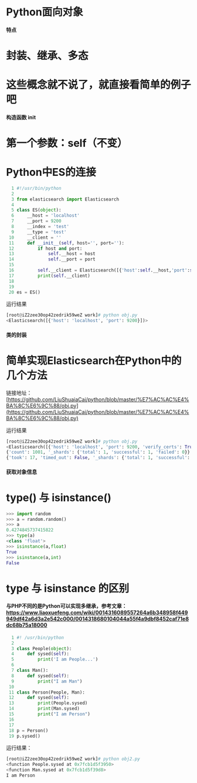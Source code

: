 # Python面向对象
#### 特点
# 封装、继承、多态
# 这些概念就不说了，就直接看简单的例子吧

#### 构造函数 __init__
# 第一个参数：self（不变）
# Python中ES的连接
```python
  1 #!/usr/bin/python
  2 
  3 from elasticsearch import Elasticsearch
  4 
  5 class ES(object):
  6     __host = 'localhost'
  7     __port = 9200
  8     __index = 'test'
  9     __type = 'test'
 10     __client = ''
 11     def __init__(self, host='', port=''):
 12         if host and port:
 13             self.__host = host
 14             self.__port = port
 15 
 16         self.__client = Elasticsearch([{'host':self.__host,'port':self.__port}])                          
 17         print(self.__client)
 18 
 19 
 20 es = ES()
 ```
 运行结果
 ```python
[root@iZ2zee30op42zedrik59weZ work]# python obj.py 
<Elasticsearch([{'host': 'localhost', 'port': 9200}])>
```

#### 类的封装
# 简单实现Elasticsearch在Python中的几个方法
链接地址：[https://github.com/LiuShuaiaCai/python/blob/master/%E7%AC%AC%E4%BA%8C%E6%9C%88/obj.py](https://github.com/LiuShuaiaCai/python/blob/master/%E7%AC%AC%E4%BA%8C%E6%9C%88/obj.py)

运行结果
```python
[root@iZ2zee30op42zedrik59weZ work]# python obj.py 
<Elasticsearch([{'host': 'localhost', 'port': 9200, 'verify_certs': True}])>
{'count': 1001, '_shards': {'total': 1, 'successful': 1, 'failed': 0}}
{'took': 17, 'timed_out': False, '_shards': {'total': 1, 'successful': 1, 'failed': 0}, 'hits': {'total': 1001, 'max_score': 1.0, 'hits': [{'_index': 'test', '_type': 'test', '_id': '1', '_score': 1.0, '_source': {'name': 'iLGnWB', 'age': 44, 'other': {'job': 'PHP'}}}, {'_index': 'test', '_type': 'test', '_id': '2', '_score': 1.0, '_source': {'name': 'iAWtCf', 'age': 31, 'other': {'job': 'PHP'}}}, {'_index': 'test', '_type': 'test', '_id': '3', '_score': 1.0, '_source': {'name': 'KAZzPe', 'age': 53, 'other': {'job': 'PHP'}}}, {'_index': 'test', '_type': 'test', '_id': '4', '_score': 1.0, '_source': {'name': 'fUuyxx', 'age': 62, 'other': {'job': 'PHP'}}}, {'_index': 'test', '_type': 'test', '_id': '5', '_score': 1.0, '_source': {'name': 'giGhsg', 'age': 31, 'other': {'job': 'PHP'}}}, {'_index': 'test', '_type': 'test', '_id': '6', '_score': 1.0, '_source': {'name': 'ibiYDY', 'age': 97, 'other': {'job': 'PHP'}}}, {'_index': 'test', '_type': 'test', '_id': '7', '_score': 1.0, '_source': {'name': 'aSaevz', 'age': 49, 'other': {'job': 'PHP'}}}, {'_index': 'test', '_type': 'test', '_id': '8', '_score': 1.0, '_source': {'name': 'TwXeCE', 'age': 31, 'other': {'job': 'PHP'}}}, {'_index': 'test', '_type': 'test', '_id': '9', '_score': 1.0, '_source': {'name': 'VdbQIR', 'age': 39, 'other': {'job': 'PHP'}}}, {'_index': 'test', '_type': 'test', '_id': '10', '_score': 1.0, '_source': {'name': 'FhFmTI', 'age': 22, 'other': {'job': 'PHP'}}}]}}
```
#### 获取对象信息
# type() 与 isinstance()
```python
>>> import random
>>> a = random.random()
>>> a
0.4274845737415822
>>> type(a)
<class 'float'>
>>> isinstance(a,float)
True
>>> isinstance(a,int)
False
```
# type 与 isinstance 的区别

#### 与PHP不同的是Python可以实现多继承，参考文章：https://www.liaoxuefeng.com/wiki/0014316089557264a6b348958f449949df42a6d3a2e542c000/0014318680104044a55f4a9dbf8452caf71e8dc68b75a18000
```python
  1 #! /usr/bin/python
  2 
  3 class People(object):
  4     def sysed(self):
  5         print('I am People...')
  6 
  7 class Man():
  8     def sysed(self):
  9         print("I am Man")
 10 
 11 class Person(People, Man):
 12     def sysed(self):
 13         print(People.sysed)
 14         print(Man.sysed)
 15         print("I am Person")
 16 
 17 
 18 p = Person()                                                                                              
 19 p.sysed()
```
运行结果：
```python
[root@iZ2zee30op42zedrik59weZ work]# python obj2.py 
<function People.sysed at 0x7fcb1d5f3950>
<function Man.sysed at 0x7fcb1d5f39d8>
I am Person
```

